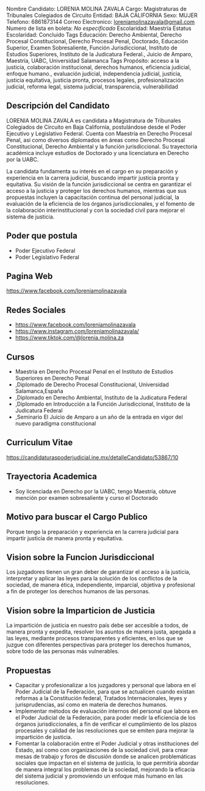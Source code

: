 Nombre Candidato: LORENIA MOLINA ZAVALA
Cargo: Magistraturas de Tribunales Colegiados de Circuito
Entidad: BAJA CALIFORNIA
Sexo: MUJER
Telefono: 6861873144
Correo Electronico: loreniamolinazavala@gmail.com
Numero de lista en boleta: *No especificado*
Escolaridad: Maestría
Estatus Escolaridad: Concluido
Tags Educación: Derecho Ambiental, Derecho Procesal Constitucional, Derecho Procesal Penal, Doctorado, Educación Superior, Examen Sobresaliente, Función Jurisdiccional, Instituto de Estudios Superiores, Instituto de la Judicatura Federal., Juicio de Amparo, Maestría, UABC, Universidad Salamanca
Tags Propósito: acceso a la justicia, colaboración institucional, derechos humanos, eficiencia judicial, enfoque humano., evaluación judicial, independencia judicial, justicia, justicia equitativa, justicia pronta, procesos legales, profesionalización judicial, reforma legal, sistema judicial, transparencia, vulnerabilidad


## Descripción del Candidato 

LORENIA MOLINA ZAVALA es candidata a Magistratura de Tribunales Colegiados de Circuito en Baja California, postulándose desde el Poder Ejecutivo y Legislativo Federal. Cuenta con Maestría en Derecho Procesal Penal, así como diversos diplomados en áreas como Derecho Procesal Constitucional, Derecho Ambiental y la función jurisdiccional. Su trayectoria académica incluye estudios de Doctorado y una licenciatura en Derecho por la UABC.

La candidata fundamenta su interés en el cargo en su preparación y experiencia en la carrera judicial, buscando impartir justicia pronta y equitativa. Su visión de la función jurisdiccional se centra en garantizar el acceso a la justicia y proteger los derechos humanos, mientras que sus propuestas incluyen la capacitación continua del personal judicial, la evaluación de la eficiencia de los órganos jurisdiccionales, y el fomento de la colaboración interinstitucional y con la sociedad civil para mejorar el sistema de justicia.


## Poder que postula

- Poder Ejecutivo Federal
- Poder Legislativo Federal


## Pagina Web

https://www.facebook.com/loreniamolinazavala


## Redes Sociales

- https://www.facebook.com/loreniamolinazavala
- https://www.instagram.com/loreniamolinazavala/
- https://www.tiktok.com/@lorenia.molina.za


## Cursos

- Maestria en Derecho Procesal Penal en el Instituto de Estudios Superiores en Derecho Penal
- ,Diplomado de Derecho Procesal Constitucional, Universidad Salamanca,España
- ,Diplomado en Derecho Ambiental, Instituto de la Judicatura Federal
- ,Diplomado en Introducción a la Función Jurisdiccional, Instituto de la Judicatura Federal
- ,Seminario El Juicio de Amparo a un año de la entrada en vigor del nuevo paradigma constitucional


## Curriculum Vitae

https://candidaturaspoderjudicial.ine.mx/detalleCandidato/53867/10


## Trayectoria Academica

- Soy licenciada en Derecho por la UABC, tengo Maestría, obtuve mención por examen sobresaliente y curso el Doctorado


## Motivo para buscar el Cargo Publico

Porque tengo la preparación y experiencia en la carrera judicial para impartir justicia de manera pronta y equitativa.


## Vision sobre la Funcion Jurisdiccional

Los juzgadores tienen un gran deber de garantizar el acceso a la justicia, interpretar y aplicar las leyes para la solución de los conflictos de la sociedad, de manera ética, independiente, imparcial, objetiva y profesional a fin de proteger los derechos humanos de las personas.


## Vision sobre la Imparticion de Justicia

La impartición de justicia en nuestro país debe ser accesible a todos, de manera pronta y expedita, resolver los asuntos de manera justa, apegada a las leyes, mediante procesos transparentes y eficientes, en los que se juzgue con diferentes perspectivas para proteger los derechos humanos, sobre todo de las personas más vulnerables.


## Propuestas

- Capacitar y profesionalizar a los juzgadores y personal que labora en el Poder Judicial de la Federación, para que se actualicen cuando existan reformas a la Constitución federal, Tratados Internacionales, leyes y jurisprudencias, así como en materia de derechos humanos.
- Implementar métodos de evaluación internos del personal que labora en el Poder Judicial de la Federación, para poder medir la eficiencia de los órganos jurisdiccionales, a fin de verificar el cumplimiento de los plazos procesales y calidad de las resoluciones que se emiten para mejorar la impartición de justicia.
- Fomentar la colaboración entre el Poder Judicial y otras instituciones del Estado, así como con organizaciones de la sociedad civil, para crear mesas de trabajo y foros de discusión donde se analicen problemáticas sociales que impactan en el sistema de justicia, lo que permitiría abordar de manera integral los problemas de la sociedad, mejorando la eficacia del sistema judicial y promoviendo un enfoque más humano en las resoluciones.

